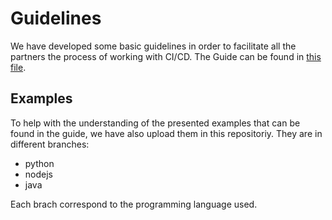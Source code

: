 # Guidelines
We have developed some basic guidelines in order to facilitate all the partners the process of working with CI/CD. The Guide can be found in [this file](Horse%20GitHub%20CICD%20Guide.pdf).

## Examples
To help with the understanding of the presented examples that can be found in the guide, we have also upload them in this repositoriy. They are in different branches:

- python
- nodejs
- java

Each brach correspond to the programming language used.